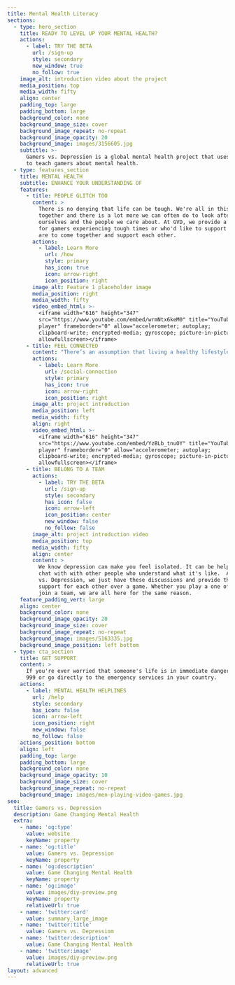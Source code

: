 ```yaml
---
title: Mental Health Literacy
sections:
  - type: hero_section
    title: READY TO LEVEL UP YOUR MENTAL HEALTH?
    actions:
      - label: TRY THE BETA
        url: /sign-up
        style: secondary
        new_window: true
        no_follow: true
    image_alt: introduction video about the project
    media_position: top
    media_width: fifty
    align: center
    padding_top: large
    padding_bottom: large
    background_color: none
    background_image_size: cover
    background_image_repeat: no-repeat
    background_image_opacity: 20
    background_image: images/3156605.jpg
    subtitle: >-
      Gamers vs. Depression is a global mental health project that uses esports
      to teach gamers about mental health.
  - type: features_section
    title: MENTAL HEALTH
    subtitle: ENHANCE YOUR UNDERSTANDING OF
    features:
      - title: PEOPLE GLITCH TOO
        content: >
          There is no denying that life can be tough. We're all in this journey
          together and there is a lot more we can often do to look after
          ourselves and the people we care about. At GVD, we provide a platform
          for gamers experiencing tough times or who'd like to support those who
          are to come together and support each other. 
        actions:
          - label: Learn More
            url: /how
            style: primary
            has_icon: true
            icon: arrow-right
            icon_position: right
        image_alt: Feature 1 placeholder image
        media_position: right
        media_width: fifty
        video_embed_html: >-
          <iframe width="616" height="347"
          src="https://www.youtube.com/embed/wrmNtx6keM0" title="YouTube video
          player" frameborder="0" allow="accelerometer; autoplay;
          clipboard-write; encrypted-media; gyroscope; picture-in-picture"
          allowfullscreen></iframe>
      - title: FEEL CONNECTED
        content: "There’s an assumption that living a healthy lifestyle involves eating nutritious foods, exercising regularly and getting adequate sleep. But social connection is rarely mentioned, even though it is pivotal to both our mental and physical wellbeing. Research suggests that loneliness is rising dramatically, and that an absence or lack of human connection could be more harmful to your health than obesity, smoking and high blood pressure.\_ \n"
        actions:
          - label: Learn More
            url: /social-connection
            style: primary
            has_icon: true
            icon: arrow-right
            icon_position: right
        image_alt: project introduction
        media_position: left
        media_width: fifty
        align: right
        video_embed_html: >-
          <iframe width="616" height="347"
          src="https://www.youtube.com/embed/YzBLb_tnuOY" title="YouTube video
          player" frameborder="0" allow="accelerometer; autoplay;
          clipboard-write; encrypted-media; gyroscope; picture-in-picture"
          allowfullscreen></iframe>
      - title: BELONG TO A TEAM
        actions:
          - label: TRY THE BETA
            url: /sign-up
            style: secondary
            has_icon: false
            icon: arrow-left
            icon_position: center
            new_window: false
            no_follow: false
        image_alt: project introduction video
        media_position: top
        media_width: fifty
        align: center
        content: >
          We know depression can make you feel isolated. It can be helpful to
          chat with with other people who understand what it's like.  At Gamers
          vs. Depression, we just have these discussions and provide this
          support for each other over a game. Whether you play a one off game or
          join a team, we are all here for the same reason.
    feature_padding_vert: large
    align: center
    background_color: none
    background_image_opacity: 20
    background_image_size: cover
    background_image_repeat: no-repeat
    background_image: images/5163335.jpg
    background_image_position: left bottom
  - type: cta_section
    title: GET SUPPORT
    content: >
      If you're ever worried that someone's life is in immediate danger, call
      999 or go directly to the emergency services in your country.
    actions:
      - label: MENTAL HEALTH HELPLINES
        url: /help
        style: secondary
        has_icon: false
        icon: arrow-left
        icon_position: right
        new_window: false
        no_follow: false
    actions_position: bottom
    align: left
    padding_top: large
    padding_bottom: large
    background_color: none
    background_image_opacity: 10
    background_image_size: cover
    background_image_repeat: no-repeat
    background_image: images/men-playing-video-games.jpg
seo:
  title: Gamers vs. Depression
  description: Game Changing Mental Health
  extra:
    - name: 'og:type'
      value: website
      keyName: property
    - name: 'og:title'
      value: Gamers vs. Depression
      keyName: property
    - name: 'og:description'
      value: Game Changing Mental Health
      keyName: property
    - name: 'og:image'
      value: images/diy-preview.png
      keyName: property
      relativeUrl: true
    - name: 'twitter:card'
      value: summary_large_image
    - name: 'twitter:title'
      value: Gamers vs. Depressiom
    - name: 'twitter:description'
      value: Game Changing Mental Health
    - name: 'twitter:image'
      value: images/diy-preview.png
      relativeUrl: true
layout: advanced
---
```

